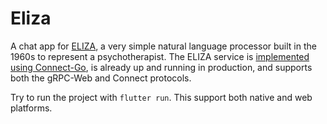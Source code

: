 # Eliza

A chat app for [ELIZA](https://en.wikipedia.org/wiki/ELIZA), a very simple natural language processor built in the 1960s to represent a psychotherapist. The ELIZA service is [implemented using Connect-Go](https://github.com/connectrpc/examples-go), is already up and running in production, and supports both the gRPC-Web and Connect protocols.

Try to run the project with `flutter run`. This support both native and web platforms.
